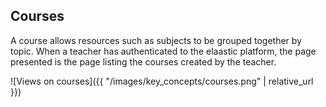## Courses

A course allows resources such as subjects to be grouped together by topic.
When a teacher has authenticated to the elaastic platform, the page presented is the page listing the courses created by the teacher.

![Views on courses]({{ "/images/key_concepts/courses.png" | relative_url }})
